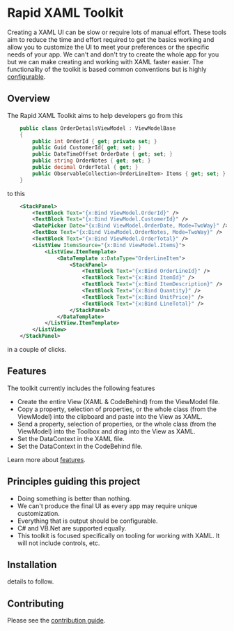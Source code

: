 
# Rapid XAML Toolkit

Creating a XAML UI can be slow or require lots of manual effort. These tools aim to reduce the time and effort required to get the basics working and allow you to customize the UI to meet your preferences or the specific needs of your app.
We can't and don't try to create the whole app for you but we can make creating and working with XAML faster easier.
The functionality of the toolkit is based common conventions but is highly [configurable](./docs/configuration.md).

## Overview

The Rapid XAML Toolkit aims to help developers go from this

```csharp
    public class OrderDetailsViewModel : ViewModelBase
    {
        public int OrderId { get; private set; }
        public Guid CustomerId{ get; set; }
        public DateTimeOffset OrderDate { get; set; }
        public string OrderNotes { get; set; }
        public decimal OrderTotal { get; }
        public ObservableCollection<OrderLineItem> Items { get; set; }
    }
```

to this

```xml
    <StackPanel>
        <TextBlock Text="{x:Bind ViewModel.OrderId}" />
        <TextBlock Text="{x:Bind ViewModel.CustomerId}" />
        <DatePicker Date="{x:Bind ViewModel.OrderDate, Mode=TwoWay}" />
        <TextBox Text="{x:Bind ViewModel.OrderNotes, Mode=TwoWay}" />
        <TextBlock Text="{x:Bind ViewModel.OrderTotal}" />
        <ListView ItemsSource="{x:Bind ViewModel.Items}">
            <ListView.ItemTemplate>
                <DataTemplate x:DataType="OrderLineItem">
                    <StackPanel>
                        <TextBlock Text="{x:Bind OrderLineId}" />
                        <TextBlock Text="{x:Bind ItemId}" />
                        <TextBlock Text="{x:Bind ItemDescription}" />
                        <TextBlock Text="{x:Bind Quantity}" />
                        <TextBlock Text="{x:Bind UnitPrice}" />
                        <TextBlock Text="{x:Bind LineTotal}" />
                    </StackPanel>
                </DataTemplate>
            </ListView.ItemTemplate>
        </ListView>
    </StackPanel>
```

in a couple of clicks.

## Features

The toolkit currently includes the following features

- Create the entire View (XAML & CodeBehind) from the ViewModel file.
- Copy a property, selection of properties, or the whole class (from the ViewModel) into the clipboard and paste into the View as XAML.
- Send a property, selection of properties, or the whole class (from the ViewModel) into the Toolbox and drag into the View as XAML.
- Set the DataContext in the XAML file.
- Set the DataContext in the CodeBehind file.

Learn more about [features](./docs/features.md).

## Principles guiding this project

- Doing something is better than nothing.
- We can't produce the final UI as every app may require unique customization.
- Everything that is output should be configurable.
- C# and VB.Net are supported equally.
- This toolkit is focused specifically on tooling for working with XAML. It will not include controls, etc.

## Installation

details to follow.

## Contributing

Please see the [contribution guide](./CONTRIBUTING.md).

